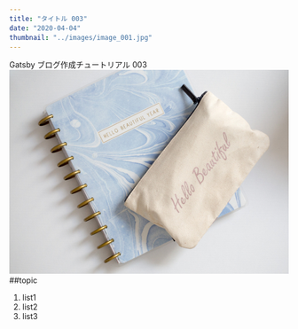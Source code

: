 ```yaml
---
title: "タイトル 003"
date: "2020-04-04"
thumbnail: "../images/image_001.jpg"
---
```


Gatsby ブログ作成チュートリアル 003
![Sample](../images/image_001.jpg)
##topic

1. list1
2. list2
3. list3

